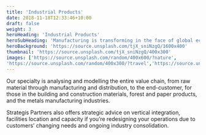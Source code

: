 ```yaml
---
title: 'Industrial Products'
date: 2018-11-18T12:33:46+10:00
draft: false
weight: 3
heroHeading: 'Industrial Products'
heroSubHeading: 'Manufacturing is transforming in the face of global economic change'
heroBackground: 'https://source.unsplash.com/tjX_sniNzgQ/1600x400'
thumbnail: 'https://source.unsplash.com/tjX_sniNzgQ/400x300'
images: ['https://source.unsplash.com/random/400x600/?nature', 
'https://source.unsplash.com/random/400x300/?travel','https://source.unsplash.com/random/400x300/?architecture','https://source.unsplash.com/random/400x600/?buildings','https://source.unsplash.com/random/400x300/?city','https://source.unsplash.com/random/400x600/?business']
---
```


Our specialty is analysing and modelling the entire value chain, from raw material through manufacturing and distribution, to the end-customer, for those in the building and construction materials, forest and paper products, and the metals manufacturing industries.

Strategis Partners also offers strategic advice on vertical integration, facilities location and capacity if you’re redesigning your operations due to customers’ changing needs and ongoing industry consolidation.
